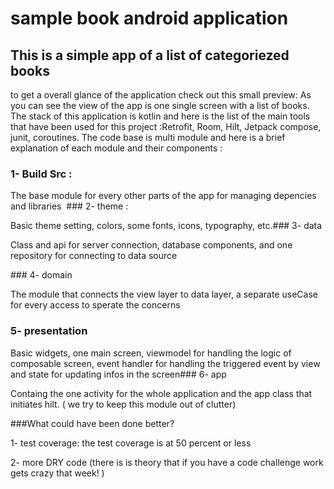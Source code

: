 # sample book android application

## This is a simple app of a list of categoriezed books
to get a overall glance of the application check out this small preview:
As you can see the view of the app is one single screen with a list of books.
The stack of this application is kotlin and here is the list of the main tools that have been used for this project :Retrofit, Room, Hilt, Jetpack compose, junit, coroutines.
The code base is multi module and here is a brief explanation of each module and their components :

### 1- Build Src :

The base module for every other parts of the app for managing depencies and libraries 
### 2- theme :

Basic theme setting, colors, some fonts, icons, typography, etc.### 3- data

Class and api for server connection, database components, and one repository for connecting to data source

### 4- domain

The module that connects the view layer to data layer, a separate useCase for every access to sperate the concerns 

### 5- presentation 
Basic widgets, one main screen, viewmodel for handling the logic of composable screen, event handler for handling the triggered event by view and state for updating infos in the screen### 6- app

Containg the one activity for the whole application and the app class that initiates hilt. ( we try to keep this module out of clutter)


###What could have been done better?

1- test coverage: the test coverage is at 50 percent or less

2- more DRY code (there is is theory that if you have a code challenge work gets crazy that week! )


